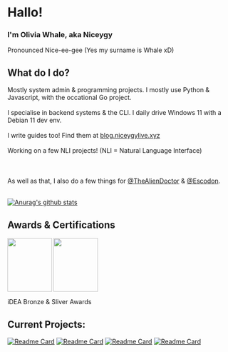 # Hallo!
### I'm Olivia Whale, aka Niceygy
Pronounced Nice-ee-gee
(Yes my surname is Whale xD)


## What do I do?

Mostly system admin & programming projects. I mostly use Python & Javascript, with the occational Go project. <br> </br>
I specialise in backend systems & the CLI. I daily drive Windows 11 with a Debian 11 dev env. <br> </br>
I write guides too! Find them at [blog.niceygylive.xyz](https://blog.niceygylive.xyz) <br> </br>
Working on a few NLI projects! (NLI = Natural Language Interface) <br> </br>
<br> </br>
As well as that, I also do a few things for [@TheAlienDoctor](https://github.com/thealiendoctor) & [@Escodon](https://github.com/escodon). <br> </br>


[![Anurag's github stats](https://github-readme-stats.vercel.app/api?username=NiceygyLive&theme=blue-green)](https://github.com/anuraghazra/github-readme-stats)

## Awards & Certifications
 <img align="left" height="120px" width="100px" src="https://github.com/NiceygyLive/NiceygyLive/blob/main/ideaBronze.png?raw=true" />
 <img align="center" height="120px" width="100px" src="https://github.com/NiceygyLive/NiceygyLive/blob/main/ideaSilver.png?raw=true" />

iDEA Bronze & Sliver Awards

## Current Projects:
  [![Readme Card](https://github-readme-stats.vercel.app/api/pin/?username=ufo-studios&repo=thealiendoctor.com)](https://github.com/ufo-studios/thealiendoctor.com)
  [![Readme Card](https://github-readme-stats.vercel.app/api/pin/?username=ufo-studios&repo=AlienBot-Discord)](https://github.com/UFO-Studios/AlienBot-Discord)
  [![Readme Card](https://github-readme-stats.vercel.app/api/pin/?username=niceygylive&repo=picam)](https://github.com/NiceygyLive/PiCam)
  [![Readme Card](https://github-readme-stats.vercel.app/api/pin/?username=ufo-studios&repo=WorkerDownloadRecorder)](https://github.com/UFO-Studios/WorkerDownloadRecorder)


